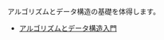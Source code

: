 アルゴリズムとデータ構造の基礎を体得します。
- [アルゴリズムとデータ構造入門](https://onlinejudge.u-aizu.ac.jp/courses/lesson/1/ALDS1/all)
